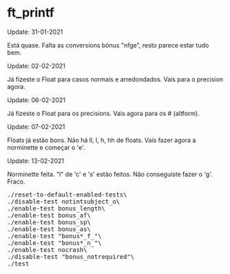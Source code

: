 # ft_printf
Update: 31-01-2021

Está quase. Falta as conversions bónus "nfge", resto parece estar tudo bem. 

Update: 02-02-2021

Já fizeste o Float para casos normais e arredondados. Vais para o precision agora.

Update: 06-02-2021

Já fizeste o Float para os precisions. Vais agora para os # (altform).

Update: 07-02-2021

Floats já estão bons. Não há ll, l, h, hh de floats. Vais fazer agora a norminette e começar o 'e'.

Update: 13-02-2021

Norminette feita. "l" de 'c' e 's' estão feitos. Não conseguiste fazer o 'g'. Fraco.
<pre>
./reset-to-default-enabled-tests\
./disable-test notintsubject_o\
./enable-test bonus_length\
./enable-test bonus_af\
./enable-test bonus_sp\
./enable-test bonus_as\
./enable-test "bonus*_f_"\
./enable-test "bonus*_n_"\
./enable-test nocrash\
./disable-test "bonus_notrequired"\
./test
</pre>
